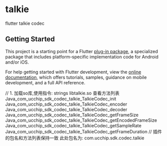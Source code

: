 # talkie

flutter talkie codec

## Getting Started

This project is a starting point for a Flutter
[plug-in package](https://flutter.dev/developing-packages/),
a specialized package that includes platform-specific implementation code for
Android and/or iOS.

For help getting started with Flutter development, view the
[online documentation](https://flutter.dev/docs), which offers tutorials,
samples, guidance on mobile development, and a full API reference.

// 1. 加载so库,使用指令: strings libtalkie.so  查看方法列表
Java_com_ucchip_sdk_codec_talkie_TalkieCodec_init
Java_com_ucchip_sdk_codec_talkie_TalkieCodec_encoder
Java_com_ucchip_sdk_codec_talkie_TalkieCodec_decoder
Java_com_ucchip_sdk_codec_talkie_TalkieCodec_getFrameSize
Java_com_ucchip_sdk_codec_talkie_TalkieCodec_getEncodedFrameSize
Java_com_ucchip_sdk_codec_talkie_TalkieCodec_getSampleRate
Java_com_ucchip_sdk_codec_talkie_TalkieCodec_getFrameDuration
// 插件的包名和方法列表保持一致  此处包名为: com.ucchip.sdk.codec.talkie